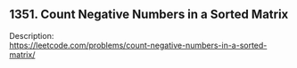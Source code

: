 ## 1351. Count Negative Numbers in a Sorted Matrix

Description:  
https://leetcode.com/problems/count-negative-numbers-in-a-sorted-matrix/

